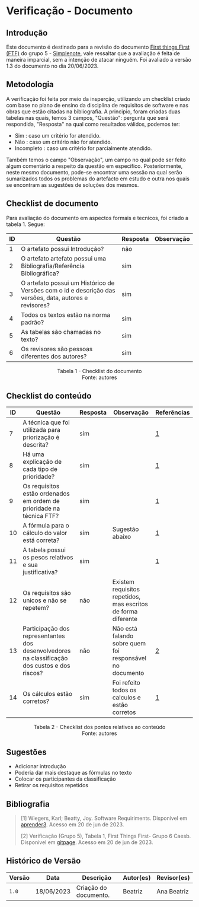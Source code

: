 # Verificação - Documento

## Introdução

Este documento é destinado para a revisão do documento [First things First (FTF)](https://requisitos-de-software.github.io/2023.1-Simplenote/elicitacao/Prioriza%C3%A7%C3%A3o/FirstthingsFirst/) do grupo 5 - [Simplenote](https://github.com/Requisitos-de-Software/2023.1-Simplenote), vale ressaltar que a avaliação é feita de maneira imparcial, sem a intenção de atacar ninguém. Foi avaliado a versão 1.3 do documento no dia 20/06/2023.

## Metodologia

A verificação foi feita por meio da insperção, utilizando um checklist criado com base no plano de ensino da disciplina de requisitos de software e nas obras que estão citadas na bibliografia. A principio, foram criadas duas tabelas nas quais, temos 3 campos, "Questão": pergunta que será respondida, "Resposta" na qual como resultados válidos, podemos ter:

- Sim : caso um critério for atendido.
- Não : caso um critério não for atendido.
- Incompleto : caso um critério for parcialmente atendido.

Também temos o campo "Observação", um campo no qual pode ser feito algum comentário a respeito da questão em específico. Posteriormente, neste mesmo documento, pode-se encontrar uma sessão na qual serão sumarizados todos os problemas do artefacto em estudo e outra nos quais se encontram as sugestões de soluções dos mesmos.

## Checklist de documento
Para avaliação do documento em aspectos formais e tecnicos, foi criado a tabela 1. Segue:

|ID|Questão|Resposta|Observação|
|--|-------|--------|----------|
|1|O artefato possui Introdução?                                                                                |  não      |          |
|2|O artefato artefato possui uma Bibliografia/Referência Bibliográfica?                                        |  sim      |          |
|3|O artefato possui um Histórico de Versões com o id e descrição das versões, data, autores e revisores?       |  sim      |          |
|4|Todos os textos estão na norma padrão?                                                                       |  sim      |          |
|5|As tabelas são chamadas no texto?                                                                            |  sim      |          |
|6|Os revisores são pessoas diferentes dos autores?                                                             |  sim      |          |

<p align="center"> Tabela 1 - Checklist do documento <br> Fonte: autores </p>

## Checklist do conteúdo

| ID  | Questão | Resposta | Observação | Referências|
| --- | ------- | -------- | ---------- |------------|
|  7  | A técnica que foi utilizada para priorização é descrita?                                       | sim 	 |              | [1](#ancora1) |
|  8  | Há uma explicação de cada tipo de prioridade?                                                  | sim 	 |              | [1](#ancora1) |
|  9  | Os requisitos estão ordenados em ordem de prioridade na técnica FTF?                           | sim 	 |              | [1](#ancora1) |
| 10  | A fórmula para o cálculo do valor está correta?                                                | sim 	 | Sugestão abaixo | [1](#ancora1) |
| 11  | A tabela possui os pesos relativos e sua justificativa?                                        | sim 	 |              | [1](#ancora1) |
| 12  | Os requisitos são unicos e não se repetem?	                                                    | não | Existem requisitos repetidos, mas escritos de forma diferente             |               | 
| 13  | Participação dos representantes dos desenvolvedores na classificação dos custos e dos riscos?  | não | Não está falando sobre quem foi responsável no documento | [2](#ancora2) |
| 14  | Os cálculos estão corretos?                                                                    | sim 	 | Foi refeito todos os calculos e estão corretos| [1](#ancora1) |



<p align="center"> Tabela 2 - Checklist dos pontos relativos ao conteúdo <br> Fonte: autores </p>

## Sugestões

- Adicionar introdução
- Poderia dar mais destaque as fórmulas no texto
- Colocar os participantes da classificação
- Retirar os requisitos repetidos


## Bibliografia

> [1] Wiegers, Karl; Beatty, Joy. Software Requiriments. Disponível em [aprender3](https://aprender3.unb.br/pluginfile.php/2523072/mod_resource/content/2/PriorizaA%CC%83%C2%A7A%CC%83%C2%A3o%20de%20Req.pdf). Acesso em 20 de jun de 2023.
>
> [2] Verificação (Grupo 5), Tabela 1, First Things First- Grupo 6 Caesb. Disponivel em [gitpage](https://requisitos-de-software.github.io/2023.1-Caesb/Verificacao/Grupo5/Entrega2/priorizacao/FTF/). Acesso em 20 de jun de 2023.
 

## Histórico de Versão

| Versão | Data       | Descrição             | Autor(es) | Revisor(es)        |
| ------ | ---------- | --------------------- | --------- | ------------------ |
| `1.0`  | 18/06/2023 | Criação do documento. | Beatriz   | Ana Beatriz        |
